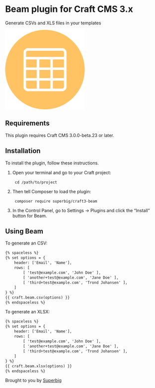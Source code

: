 # Beam plugin for Craft CMS 3.x

Generate CSVs and XLS files in your templates

![Screenshot](resources/img/plugin-logo.png)

## Requirements

This plugin requires Craft CMS 3.0.0-beta.23 or later.

## Installation

To install the plugin, follow these instructions.

1. Open your terminal and go to your Craft project:

        cd /path/to/project

2. Then tell Composer to load the plugin:

        composer require superbig/craft3-beam

3. In the Control Panel, go to Settings → Plugins and click the “Install” button for Beam.

## Using Beam

To generate an CSV:

```twig
{% spaceless %}
{% set options = {
    header: ['Email', 'Name'],
    rows: [
        [ 'test@example.com', 'John Doe' ],
        [ 'another+test@example.com', 'Jane Doe' ],
        [ 'third+test@example.com', 'Trond Johansen' ],
    ]
} %}
{{ craft.beam.csv(options) }}
{% endspaceless %}
```

To generate an XLSX:

```twig
{% spaceless %}
{% set options = {
    header: ['Email', 'Name'],
    rows: [
        [ 'test@example.com', 'John Doe' ],
        [ 'another+test@example.com', 'Jane Doe' ],
        [ 'third+test@example.com', 'Trond Johansen' ],
    ]
} %}
{{ craft.beam.xlsx(options) }}
{% endspaceless %}
```

Brought to you by [Superbig](https://superbig.co)
